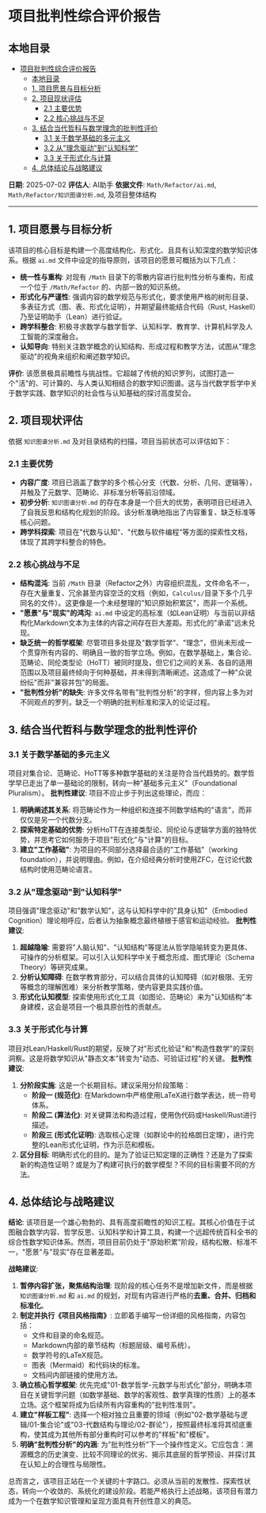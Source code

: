 # 项目批判性综合评价报告

## 本地目录

- [项目批判性综合评价报告](#项目批判性综合评价报告)
  - [本地目录](#本地目录)
  - [1. 项目愿景与目标分析](#1-项目愿景与目标分析)
  - [2. 项目现状评估](#2-项目现状评估)
    - [2.1 主要优势](#21-主要优势)
    - [2.2 核心挑战与不足](#22-核心挑战与不足)
  - [3. 结合当代哲科与数学理念的批判性评价](#3-结合当代哲科与数学理念的批判性评价)
    - [3.1 关于数学基础的多元主义](#31-关于数学基础的多元主义)
    - [3.2 从"理念驱动"到"认知科学"](#32-从理念驱动到认知科学)
    - [3.3 关于形式化与计算](#33-关于形式化与计算)
  - [4. 总体结论与战略建议](#4-总体结论与战略建议)

**日期**: 2025-07-02
**评估人**: AI助手
**依据文件**: `Math/Refactor/ai.md`, `Math/Refactor/知识图谱分析.md`, 及项目整体结构

---

## 1. 项目愿景与目标分析

该项目的核心目标是构建一个高度结构化、形式化、且具有认知深度的数学知识体系。根据 `ai.md` 文件中设定的指导原则，该项目的愿景可概括为以下几点：

- **统一性与重构**: 对现有 `/Math` 目录下的零散内容进行批判性分析与重构，形成一个位于 `/Math/Refactor` 的、内部一致的知识系统。
- **形式化与严谨性**: 强调内容的数学规范与形式化，要求使用严格的树形目录、多表征方式（图、表、形式化证明），并期望最终能结合代码（Rust, Haskell）乃至证明助手（Lean）进行验证。
- **跨学科整合**: 积极寻求数学与数学哲学、认知科学、教育学、计算机科学及人工智能的深度融合。
- **认知导向**: 特别关注数学概念的认知结构、形成过程和教学方法，试图从"理念驱动"的视角来组织和阐述数学知识。

**评价**: 该愿景极具前瞻性与挑战性。它超越了传统的知识罗列，试图打造一个"活"的、可计算的、与人类认知相结合的数学知识图谱。这与当代数学哲学中关于数学实践、数学知识的社会性与认知基础的探讨高度契合。

## 2. 项目现状评估

依据 `知识图谱分析.md` 及对目录结构的扫描，项目当前状态可以评估如下：

### 2.1 主要优势

- **内容广度**: 项目已涵盖了数学的多个核心分支（代数、分析、几何、逻辑等），并触及了元数学、范畴论、非标准分析等前沿领域。
- **初步分析**: `知识图谱分析.md` 的存在本身是一个巨大的优势，表明项目已经进入了自我反思和结构化规划的阶段。该分析准确地指出了内容重复、缺乏标准等核心问题。
- **跨学科探索**: 项目在"代数与认知"、"代数与软件编程"等方面的探索性文档，体现了其跨学科整合的特色。

### 2.2 核心挑战与不足

- **结构混沌**: 当前 `/Math` 目录（Refactor之外）内容组织混乱，文件命名不一，存在大量重复、冗余甚至内容空泛的文档（例如，`Calculus/`目录下多个几乎同名的文件）。这更像是一个未经整理的"知识原始积累区"，而非一个系统。
- **"愿景"与"现实"的鸿沟**: `ai.md` 中设定的高标准（如Lean证明）与当前以非结构化Markdown文本为主体的内容之间存在巨大差距。形式化的"承诺"远未兑现。
- **缺乏统一的哲学框架**: 尽管项目多处提及"数学哲学"、"理念"，但尚未形成一个贯穿所有内容的、明确且一致的哲学立场。例如，在数学基础上，集合论、范畴论、同伦类型论（HoTT）被同时提及，但它们之间的关系、各自的适用范围以及项目最终倾向于何种基础，并未得到清晰阐述。这造成了一种"众说纷纭"而非"兼容并包"的局面。
- **"批判性分析"的缺失**: 许多文件名带有"批判性分析"的字样，但内容上多为对不同观点的罗列，缺乏一个明确的批判标准和深入的论证过程。

## 3. 结合当代哲科与数学理念的批判性评价

### 3.1 关于数学基础的多元主义

项目对集合论、范畴论、HoTT等多种数学基础的关注是符合当代趋势的。数学哲学早已走出了单一基础论的限制，转向一种"基础多元主义"（Foundational Pluralism）。
**批判性建议**: 项目不应止步于列出这些理论，而应：

1. **明确阐述其关系**: 将范畴论作为一种组织和连接不同数学结构的"语言"，而非仅仅是另一个代数分支。
2. **探索特定基础的优势**: 分析HoTT在连接类型论、同伦论与逻辑学方面的独特优势，并思考它如何服务于项目"形式化"与"计算"的目标。
3. **建立"工作基础"**: 为项目的不同部分选择最合适的"工作基础"（working foundation），并说明理由。例如，在介绍经典分析时使用ZFC，在讨论代数结构时使用范畴论语言。

### 3.2 从"理念驱动"到"认知科学"

项目强调"理念驱动"和"数学认知"，这与认知科学中的"具身认知"（Embodied Cognition）理论相呼应，后者认为抽象概念最终植根于感官和运动经验。
**批判性建议**:

1. **超越隐喻**: 需要将"人脑认知"、"认知结构"等提法从哲学隐喻转变为更具体、可操作的分析框架。可以引入认知科学中关于概念形成、图式理论（Schema Theory）等研究成果。
2. **分析认知障碍**: 在数学教育部分，可以结合具体的认知障碍（如对极限、无穷等概念的理解困难）来分析教学策略，使内容更具实践价值。
3. **形式化认知模型**: 探索使用形式化工具（如图论、范畴论）来为"认知结构"本身建模，这会是项目一个极具原创性的贡献点。

### 3.3 关于形式化与计算

项目对Lean/Haskell/Rust的期望，反映了对"形式化验证"和"构造性数学"的深刻洞察。这是将数学知识从"静态文本"转变为"动态、可验证过程"的关键。
**批判性建议**:

1. **分阶段实施**: 这是一个长期目标。建议采用分阶段策略：
    - **阶段一 (规范化)**: 在Markdown中严格使用LaTeX进行数学表达，统一符号体系。
    - **阶段二 (算法化)**: 对关键算法和构造过程，使用伪代码或Haskell/Rust进行描述。
    - **阶段三 (形式化证明)**: 选取核心定理（如群论中的拉格朗日定理），进行完整的Lean形式化证明，作为示范和模板。
2. **区分目标**: 明确形式化的目的。是为了验证已知定理的正确性？还是为了探索新的构造性证明？或是为了构建可执行的数学模型？不同的目标需要不同的方法。

## 4. 总体结论与战略建议

**结论**: 该项目是一个雄心勃勃的、具有高度前瞻性的知识工程。其核心价值在于试图融合数学内容、哲学反思、认知科学和计算工具，构建一个远超传统百科全书的综合性数学知识体系。然而，项目目前仍处于"原始积累"阶段，结构松散、标准不一，"愿景"与"现实"存在显著差距。

**战略建议**:

1. **暂停内容扩张，聚焦结构治理**: 现阶段的核心任务不是增加新文件，而是根据 `知识图谱分析.md` 和 `ai.md` 的规划，对现有内容进行严格的**去重、合并、归档和标准化**。
2. **制定并执行《项目风格指南》**: 立即着手编写一份详细的风格指南，内容包括：
    - 文件和目录的命名规范。
    - Markdown内部的章节结构（标题层级、编号系统）。
    - 数学符号的LaTeX规范。
    - 图表（Mermaid）和代码块的标准。
    - 文档间内部链接的使用方法。
3. **确立核心哲学框架**: 优先完成"01-数学哲学-元数学与形式化"部分，明确本项目在关键哲学问题（如数学基础、数学的客观性、数学真理的性质）上的基本立场。这个框架将成为后续所有内容重构的"批判性准则"。
4. **建立"样板工程"**: 选择一个相对独立且重要的领域（例如"02-数学基础与逻辑/01-集合论"或"03-代数结构与理论/02-群论"），按照最终标准将其彻底重构，使其成为其他所有部分重构时可以参考的"样板"和"模板"。
5. **明确"批判性分析"的内涵**: 为"批判性分析"下一个操作性定义。它应包含：溯源概念的历史演变、比较不同理论的优劣、揭示其底层的哲学预设、并探讨其在认知上的合理性与局限性。

总而言之，该项目正站在一个关键的十字路口。必须从当前的发散性、探索性状态，转向一个收敛的、系统化的建设阶段。若能严格执行上述战略，该项目有潜力成为一个在数学知识管理和呈现方面具有开创性意义的典范。
